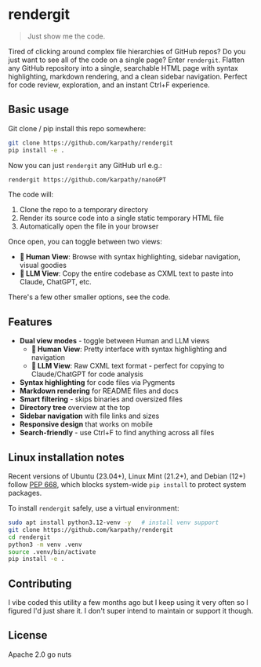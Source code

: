 # rendergit

> Just show me the code.

Tired of clicking around complex file hierarchies of GitHub repos? Do you just want to see all of the code on a single page? Enter `rendergit`. Flatten any GitHub repository into a single, searchable HTML page with syntax highlighting, markdown rendering, and a clean sidebar navigation. Perfect for code review, exploration, and an instant Ctrl+F experience.

## Basic usage

Git clone / pip install this repo somewhere:

```bash
git clone https://github.com/karpathy/rendergit
pip install -e .
```

Now you can just `rendergit` any GitHub url e.g.:

```bash
rendergit https://github.com/karpathy/nanoGPT
```

The code will:
1. Clone the repo to a temporary directory
2. Render its source code into a single static temporary HTML file
3. Automatically open the file in your browser

Once open, you can toggle between two views:
- **👤 Human View**: Browse with syntax highlighting, sidebar navigation, visual goodies
- **🤖 LLM View**: Copy the entire codebase as CXML text to paste into Claude, ChatGPT, etc.

There's a few other smaller options, see the code.

## Features

- **Dual view modes** - toggle between Human and LLM views
  - **👤 Human View**: Pretty interface with syntax highlighting and navigation
  - **🤖 LLM View**: Raw CXML text format - perfect for copying to Claude/ChatGPT for code analysis
- **Syntax highlighting** for code files via Pygments
- **Markdown rendering** for README files and docs
- **Smart filtering** - skips binaries and oversized files
- **Directory tree** overview at the top
- **Sidebar navigation** with file links and sizes
- **Responsive design** that works on mobile
- **Search-friendly** - use Ctrl+F to find anything across all files

## Linux installation notes

Recent versions of Ubuntu (23.04+), Linux Mint (21.2+), and Debian (12+) follow [PEP 668](https://peps.python.org/pep-0668/), which blocks system-wide `pip install` to protect system packages.

To install `rendergit` safely, use a virtual environment:

```bash
sudo apt install python3.12-venv -y   # install venv support
git clone https://github.com/karpathy/rendergit
cd rendergit
python3 -m venv .venv
source .venv/bin/activate
pip install -e .
```

## Contributing

I vibe coded this utility a few months ago but I keep using it very often so I figured I'd just share it. I don't super intend to maintain or support it though.

## License

Apache 2.0 go nuts
